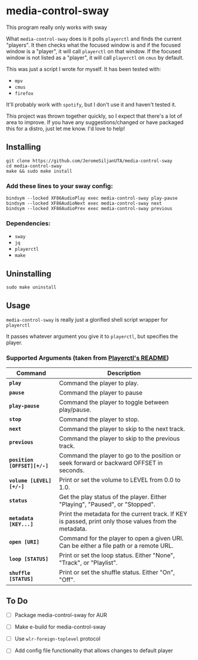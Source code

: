 # media-control-sway
This program really only works with sway

What `media-control-sway` does is it polls `playerctl` and finds the current "players". It then checks what the focused window is and if the focused window is a "player", it will call `playerctl` on that window. If the focused window is not listed as a "player", it will call `playerctl` on `cmus` by default. 

This was just a script I wrote for myself. It has been tested with:
 - `mpv`
 - `cmus`
 - `firefox`

It'll probably work with `spotify`, but I don't use it and haven't tested it.

This project was thrown together quickly, so I expect that there's a lot of area to improve. If you have any suggestions/changed or have packaged this for a distro, just let me know. I'd love to help!

## Installing
```
git clone https://github.com/JeromeSiljanUTA/media-control-sway
cd media-control-sway
make && sudo make install
```

### Add these lines to your sway config:
```
bindsym --locked XF86AudioPlay exec media-control-sway play-pause
bindsym --locked XF86AudioNext exec media-control-sway next
bindsym --locked XF86AudioPrev exec media-control-sway previous
```

### Dependencies:
 - `sway`
 - `jq`
 - `playerctl`
 - `make`

## Uninstalling
`sudo make uninstall`

## Usage
`media-control-sway` is really just a glorified shell script wrapper for `playerctl`

It passes whatever argument you give it to `playerctl`, but specifies the player.

### Supported Arguments (taken from [Playerctl's README](https://github.com/altdesktop/playerctl))
|Command|Description|
|-|-|
| **`play`**                   | Command the player to play.                                                                            |
| **`pause`**                  | Command the player to pause                                                                            |
| **`play-pause`**             | Command the player to toggle between play/pause.                                                       |
| **`stop`**                   | Command the player to stop.                                                                            |
| **`next`**                   | Command the player to skip to the next track.                                                          |
| **`previous`**               | Command the player to skip to the previous track.                                                      |
| **`position [OFFSET][+/-]`** | Command the player to go to the position or seek forward or backward OFFSET in seconds.                |
| **`volume [LEVEL][+/-]`**    | Print or set the volume to LEVEL from 0.0 to 1.0.                                                      |
| **`status`**                 | Get the play status of the player. Either "Playing", "Paused", or "Stopped".                           |
| **`metadata [KEY...]`**      | Print the metadata for the current track. If KEY is passed, print only those values from the metadata. |
| **`open [URI]`**             | Command for the player to open a given URI. Can be either a file path or a remote URL.                 |
| **`loop [STATUS]`**          | Print or set the loop status. Either "None", "Track", or "Playlist".                                   |
| **`shuffle [STATUS]`**       | Print or set the shuffle status. Either "On", "Off".                                                   |

## To Do
 - [ ] Package media-control-sway for AUR
 - [ ] Make e-build for media-control-sway 
 - [ ] Use `wlr-foreign-toplevel` protocol
 - [ ] Add config file functionality that allows changes to default player

